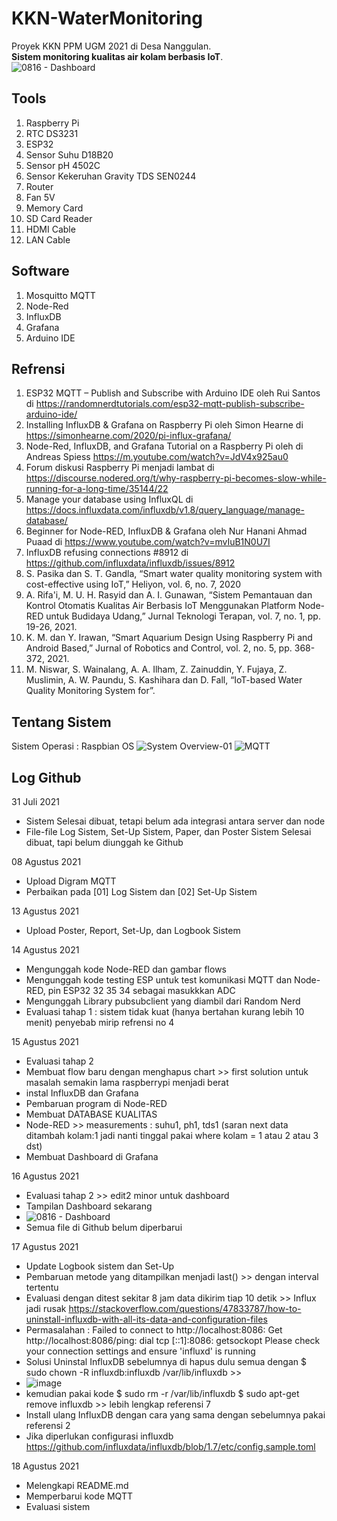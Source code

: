 # KKN-WaterMonitoring
Proyek KKN PPM UGM 2021 di Desa Nanggulan. <br>
**Sistem monitoring kualitas air kolam berbasis IoT**. <br>
![0816 - Dashboard](https://user-images.githubusercontent.com/77771888/129525431-ab387ffd-0690-47e1-be27-1555683be9c5.png)



## Tools
  1. Raspberry Pi
  2. RTC DS3231
  3. ESP32 
  4. Sensor Suhu D18B20
  5. Sensor pH 4502C
  6. Sensor Kekeruhan Gravity TDS SEN0244
  7. Router 
  8. Fan 5V
  9. Memory Card
  10. SD Card Reader
  11. HDMI Cable
  12. LAN Cable

## Software
  1. Mosquitto MQTT
  2. Node-Red
  3. InfluxDB
  4. Grafana
  5. Arduino IDE


## Refrensi
  1. ESP32 MQTT – Publish and Subscribe with Arduino IDE oleh Rui Santos di https://randomnerdtutorials.com/esp32-mqtt-publish-subscribe-arduino-ide/
  2. Installing InfluxDB & Grafana on Raspberry Pi oleh Simon Hearne di https://simonhearne.com/2020/pi-influx-grafana/
  3. Node-Red, InfluxDB, and Grafana Tutorial on a Raspberry Pi oleh di Andreas Spiess https://m.youtube.com/watch?v=JdV4x925au0
  4. Forum diskusi Raspberry Pi menjadi lambat di https://discourse.nodered.org/t/why-raspberry-pi-becomes-slow-while-running-for-a-long-time/35144/22
  5. Manage your database using InfluxQL di https://docs.influxdata.com/influxdb/v1.8/query_language/manage-database/
  6. Beginner for Node-RED, InfluxDB & Grafana oleh Nur Hanani Ahmad Puaad di https://www.youtube.com/watch?v=mvIuB1N0U7I
  7. InfluxDB refusing connections #8912 di https://github.com/influxdata/influxdb/issues/8912
  8. S. Pasika dan S. T. Gandla, “Smart water quality monitoring system with cost-effective using IoT,” Heliyon, vol. 6, no. 7, 2020
  9. A. Rifa'i, M. U. H. Rasyid dan A. I. Gunawan, “Sistem Pemantauan dan Kontrol Otomatis Kualitas Air Berbasis IoT Menggunakan Platform Node-RED untuk Budidaya Udang,” Jurnal Teknologi Terapan, vol. 7, no. 1, pp. 19-26, 2021. 
  10. K. M. dan Y. Irawan, “Smart Aquarium Design Using Raspberry Pi and Android Based,” Jurnal of Robotics and Control, vol. 2, no. 5, pp. 368-372, 2021.
  11.  M. Niswar, S. Wainalang, A. A. Ilham, Z. Zainuddin, Y. Fujaya, Z. Muslimin, A. W. Paundu, S. Kashihara dan D. Fall, “IoT-based Water Quality Monitoring System for”. 


## Tentang Sistem
Sistem Operasi : Raspbian OS
![System Overview-01](https://user-images.githubusercontent.com/77771888/127804773-7466d698-bb92-4034-89a1-a5c3fa98a4c5.png)
![MQTT](https://user-images.githubusercontent.com/77771888/128625034-4c7409f8-faa7-4f1f-bfc2-dbc7deacfc13.png) <br>


## Log Github
31 Juli 2021 <br>
  - Sistem Selesai dibuat, tetapi belum ada integrasi antara server dan node<br>
  - File-file Log Sistem, Set-Up Sistem, Paper, dan Poster Sistem Selesai dibuat, tapi belum diunggah ke Github

08 Agustus 2021 <br>
  - Upload Digram MQTT <br>
  - Perbaikan pada [01] Log Sistem dan [02] Set-Up Sistem


13 Agustus 2021 <br>
  - Upload Poster, Report, Set-Up, dan Logbook Sistem 


14 Agustus 2021 <br>
  - Mengunggah kode Node-RED dan gambar flows <br>
  - Mengunggah kode testing ESP untuk test komunikasi MQTT dan Node-RED, pin ESP32 32 35 34 sebagai masukkkan ADC
  - Mengunggah Library pubsubclient yang diambil dari Random Nerd
  - Evaluasi tahap 1 : sistem tidak kuat (hanya bertahan kurang lebih 10 menit) penyebab mirip refrensi no 4

15 Agustus 2021 <br>
  - Evaluasi tahap 2
  - Membuat flow baru dengan menghapus chart >> first solution untuk masalah semakin lama raspberrypi menjadi berat
  - instal InfluxDB dan Grafana
  - Pembaruan program di Node-RED
  - Membuat DATABASE KUALITAS
  - Node-RED >> measurements :  suhu1, ph1, tds1 (saran next data ditambah kolam:1 jadi nanti tinggal pakai where kolam = 1 atau 2 atau 3 dst)
  - Membuat Dashboard di Grafana

16 Agustus 2021 <br>
  -  Evaluasi tahap 2 >> edit2 minor untuk dashboard
  -  Tampilan Dashboard sekarang
  -  ![0816 - Dashboard](https://user-images.githubusercontent.com/77771888/129511771-ad139c05-0a78-4234-82c7-f95cdc490a36.png)
  -  Semua file di Github belum diperbarui

17 Agustus 2021 <br>
  - Update Logbook sistem dan Set-Up
  - Pembaruan metode yang ditampilkan menjadi last() >> dengan interval tertentu
  - Evaluasi dengan ditest sekitar 8 jam data dikirim tiap 10 detik >> Influx jadi rusak  https://stackoverflow.com/questions/47833787/how-to-uninstall-influxdb-with-all-its-data-and-configuration-files 
  - Permasalahan : Failed to connect to http://localhost:8086: Get http://localhost:8086/ping: dial tcp [::1]:8086: getsockopt Please check your connection settings and ensure 'influxd' is running
  - Solusi Uninstal InfluxDB sebelumnya di hapus dulu semua dengan $ sudo chown -R influxdb:influxdb /var/lib/influxdb >> 
  - ![image](https://user-images.githubusercontent.com/77771888/129732011-85e5265b-e046-427c-a3ed-b59ff3486aee.png)
  - kemudian pakai kode $ sudo rm -r /var/lib/influxdb $ sudo apt-get remove influxdb >> lebih lengkap referensi 7
  - Install ulang InfluxDB dengan cara yang sama dengan sebelumnya pakai referensi 2
  - Jika diperlukan configurasi influxdb https://github.com/influxdata/influxdb/blob/1.7/etc/config.sample.toml

18 Agustus 2021
  - Melengkapi README.md
  - Memperbarui kode MQTT
  - Evaluasi sistem
